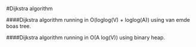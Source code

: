 #Dijkstra algorithm

####Dijkstra algorithm running in O(loglog(V) + loglog(A)) using van emde boas tree.

####Dijkstra algorithm running in O(A log(V)) using binary heap.
